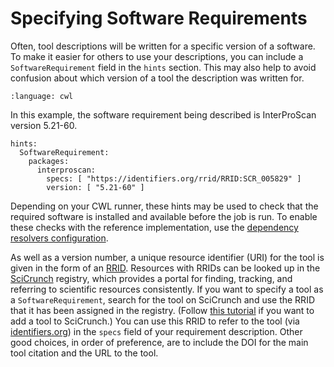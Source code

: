 # Specifying Software Requirements

Often, tool descriptions will be written for a specific version of a software. To
make it easier for others to use your descriptions, you can include a
`SoftwareRequirement` field in the `hints` section.
This may also help to avoid confusion about which version of a tool the
description was written for.

```{literalinclude} /_includes/cwl/specifying-software-requirements/custom-types.cwl
:language: cwl
```

In this example, the software requirement being described is InterProScan
version 5.21-60.

```cwl
hints:
  SoftwareRequirement:
    packages:
      interproscan:
        specs: [ "https://identifiers.org/rrid/RRID:SCR_005829" ]
        version: [ "5.21-60" ]
```

Depending on your CWL runner, these hints may be used to check
that the required software is installed and available before the job is run. To enable
these checks with the reference implementation, use the [dependency resolvers configuration][dependencies].

As well as a version number, a unique resource identifier (URI) for the tool is
given in the form of an [RRID][rrid]. Resources with RRIDs can be looked up in the
[SciCrunch][scicrunch] registry, which provides a portal for finding, tracking,
and referring to scientific resources consistently. If you want to specify a
tool as a `SoftwareRequirement`, search for the tool on SciCrunch and use the
RRID that it has been assigned in the registry. (Follow [this tutorial][scicrunch-add-tool]
if you want to add a tool to SciCrunch.) You can use this RRID to refer
to the tool (via [identifiers.org][identifiers]) in the `specs` field of your
requirement description. Other good choices, in order of preference, are to
include the DOI for the main tool citation and the URL to the tool.


[rrid]: https://scicrunch.org/resources/about/resource
[scicrunch]: https://scicrunch.org/
[dependencies]: https://github.com/common-workflow-language/cwltool#leveraging-softwarerequirements-beta
[identifiers]: https://identifiers.org/
[scicrunch-add-tool]: https://scicrunch.org/page/tutorials/336
